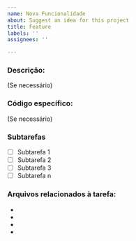 ```yaml
---
name: Nova Funcionalidade
about: Suggest an idea for this project
title: Feature
labels: ''
assignees: ''

---
```


### Descrição:
(Se necessário)

### Código específico:
(Se necessário)

### Subtarefas

- [ ] Subtarefa 1
- [ ] Subtarefa 2
- [ ] Subtarefa 3
- [ ] Subtarefa n

### Arquivos relacionados à tarefa:
- [](url)
- [](url)
- [](url)
- [](url)

